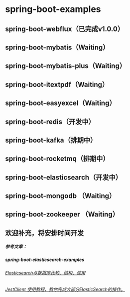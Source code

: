 # spring-boot-examples
## spring-boot-webflux（已完成v1.0.0）
## spring-boot-mybatis（Waiting）
## spring-boot-mybatis-plus（Waiting）
## spring-boot-itextpdf（Waiting）
## spring-boot-easyexcel（Waiting）
## spring-boot-redis（开发中）
## spring-boot-kafka（排期中）
## spring-boot-rocketmq（排期中）
## spring-boot-elasticsearch（开发中）
## spring-boot-mongodb （Waiting）
## spring-boot-zookeeper （Waiting）
## 欢迎补充，将安排时间开发
##### 参考文章：
##### spring-boot-elasticsearch-examples
###### <a href="https://blog.csdn.net/qq_37171353/article/details/95468021">Elasticsearch与数据库比较、结构、使用</a>
###### <a href="https://www.cnblogs.com/enenen/p/9122053.html">JestClient 使用教程，教你完成大部分ElasticSearch的操作。</a>
